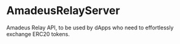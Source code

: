 # AmadeusRelayServer
Amadeus Relay API, to be used by dApps who need to effortlessly exchange ERC20 tokens.
